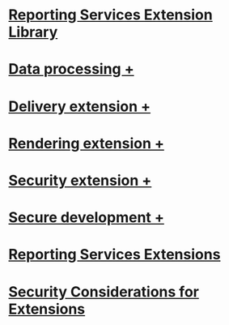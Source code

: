 # [Reporting Services Extension Library](reporting-services-extension-library.md)

# [Data processing +](../../reporting-services/extensions/data-processing/creating-a-data-processing-extension-library.md)
# [Delivery extension +](../../reporting-services/extensions/delivery-extension/creating-a-delivery-extension-library.md)
# [Rendering extension +](../../reporting-services/extensions/rendering-extension/deploying-a-rendering-extension.md)
# [Security extension +](../../reporting-services/extensions/security-extension/authentication-in-reporting-services.md)
# [Secure development +](../../reporting-services/extensions/secure-development/code-access-security-in-reporting-services.md)
# [Reporting Services Extensions](reporting-services-extensions.md)
# [Security Considerations for Extensions](security-considerations-for-extensions.md)
